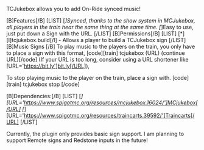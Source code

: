 TCJukebox allows you to add On-Ride synced music!

[B]Features[/B]
[LIST]
[*]Synced, thanks to the show system in MCJukebox, all players in the train hear the same thing at the same time.
[*]Easy to use, just put down a Sign with the URL.
[/LIST]
[B]Permissions[/B]
[LIST]
[*][I]tcjukebox.build[/I] - Allows a player to build a TCJukebox sign
[/LIST]
[B]Music Signs
[/B]
To play music to the players on the train, you only have to place a sign with this format,
[code][train]
tcjukebox
(URL)
(continue URL)[/code]
(If your URL is too long, consider using a URL shortener like [URL='https://bit.ly']bit.ly[/URL]),

To stop playing music to the player on the train, place a sign with.
[code][train]
tcjukebox
stop
[/code]



[B]Dependencies:[/B]
[LIST]
[*][URL='https://www.spigotmc.org/resources/mcjukebox.16024/']MCjukebox[/URL]
[*][URL='https://www.spigotmc.org/resources/traincarts.39592/']Traincarts[/URL]
[/LIST]


Currently, the plugin only provides basic sign support. I am planning to support Remote signs and Redstone inputs in the future!
